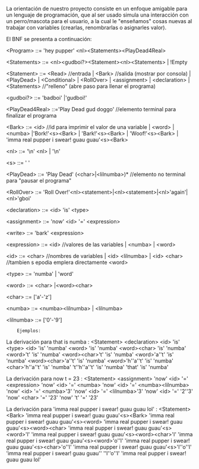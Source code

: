 La orientación de nuestro proyecto consiste en un enfoque amigable para un lenguaje de programación, que al ser usado simula una interacción con un perro/mascota para el usuario, a la cual le "enseñamos" cosas nuevas al trabajar con variables (crearlas, renombrarlas o asignarles valor).

El BNF se presenta a continuación:

\<Program\>       ::= 'hey pupper' \<nl\>\<Statements\>\<PlayDead4Real\>

\<Statements\>    ::= \<nl\>\<gudboi?\>\<Statement\>\<nl\>\<Statements\>
                | !Empty

\<Statement\>	::= \<Read\>  //entrada
                | \<Bark\>                //salida (mostrar por consola)
                | \<PlayDead\>
                | \<Conditional\>
                | \<RollOver\>
		| \<assignment\>
		| \<declaration\>
		| \<Statements\>  //"relleno" (abre paso para llenar el programa) 
            
\<gudboi?\>       ::= 'badboi'
                |'gudboi!'
            
\<PlayDead4Real\> ::='Play Dead gud doggo' //elemento terminal para finalizar el programa

\<Bark\>          ::= \<id\>  //id para imprimir el valor de una variable
		| \<word\>
		| \<numba\>
		|'Bork!'\<s\>\<Bark\>
                | 'Bark!'\<s\>\<Bark\>
                | 'Woof!'\<s\>\<Bark\>
                | 'imma real pupper i swear! guau guau'\<s\>\<Bark\>

            
\<nl\>            ::= '\n' \<nl\>
                | '\n'

\<s\>		::= ' '
            
\<PlayDead\>      ::= 'Play Dead' (\<char\>|\<lilnumba\>)*  //elemento no terminal para "pausar el programa"

\<RollOver\>      ::= 'Roll Over!'\<nl\>\<statement\>|\<nl\>\<statement\>|\<nl\>'again'|\<nl\>'gboi'

\<declaration\>   ::= \<id\> 'is' \<type\>

\<assignment\>    ::= 'now' \<id\> '=' \<expression\>

\<write\>         ::= 'bark' \<expression\>

\<expression\>    ::= \<id\>        //valores de las variables
		| \<numba\>
		| \<word\>

\<id\>            ::= \<char\>          //nombres de variables
		| \<id\> \<lilnumba\>
		| \<id\> \<char\>		//tambien s epodia emplera directamente \<word\> 

\<type\>          ::= 'numba'
		| 'word'

\<word\>          ::= \<char\>
                |\<word\>\<char\>

\<char\>          ::= ['a'-'z']

\<numba\>         ::= \<numba\>\<lilnumba\>
		| \<lilnumba\>

\<lilnumba\>	    ::= ['0'-'9']


		Ejemplos:

La derivación para that is numba :
	\<Statement\>
	\<declaration\>
	\<id\> 'is' \<type\>
	\<id\> 'is' 'numba'
	\<word\> 'is' 'numba'
	\<word\>\<char\> 'is' 'numba'
	\<word\>'t' 'is' 'numba'
	\<word\>\<char\>'t' 'is' 'numba'
	\<word\>'a''t' 'is' 'numba'
	\<word\>\<char\>'a''t' 'is' 'numba'
	\<word\>'h''a''t' 'is' 'numba'
	\<char\>'h''a''t' 'is' 'numba'
	't''h''a''t' 'is' 'numba'
	'that' 'is' 'numba'

La derivación para now t = 23 :
	\<Statement\>
	\<assignment\>
	'now' \<id\> '=' \<expression\>
	'now' \<id\> '=' \<numba\>
	'now' \<id\> '=' \<numba\>\<lilnumba\>
	'now' \<id\> '=' \<numba\>'3'
	'now' \<id\> '=' \<lilnumba\>'3'
	'now' \<id\> '=' '2''3'
	'now' \<char\> '=' '23'
	'now' 't' '=' '23'	

La derivación para 'imma real pupper i swear! guau guau lol' :
	\<Statement\>
	\<Bark\>
	'imma real pupper i swear! guau guau'\<s\>\<Bark\>
	'imma real pupper i swear! guau guau'\<s\>\<word\>
	'imma real pupper i swear! guau guau'\<s\>\<word\>\<char\>
	'imma real pupper i swear! guau guau'\<s\>\<word\>'l'
	'imma real pupper i swear! guau guau'\<s\>\<word\>\<char\>'l'
	'imma real pupper i swear! guau guau'\<s\>\<word\>'o''l'
	'imma real pupper i swear! guau guau'\<s\>\<char\>'o''l'
	'imma real pupper i swear! guau guau'\<s\>'l''o''l'
	'imma real pupper i swear! guau guau'' ''l''o''l'
	'imma real pupper i swear! guau guau lol'
